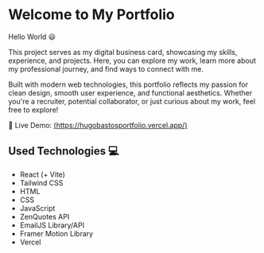 # Welcome to My Portfolio

Hello World 😃

This project serves as my digital business card, showcasing my skills, experience, and projects. Here, you can explore my work, learn more about my professional journey, and find ways to connect with me.

Built with modern web technologies, this portfolio reflects my passion for clean design, smooth user experience, and functional aesthetics. Whether you're a recruiter, potential collaborator, or just curious about my work, feel free to explore!

🔗 Live Demo: [(https://hugobastosportfolio.vercel.app/)](https://hugobastosportfolio.vercel.app/)


## Used Technologies 💻

- React (+ Vite)
- Tailwind CSS
- HTML
- CSS
- JavaScript
- ZenQuotes API
- EmailJS Library/API
- Framer Motion Library
- Vercel